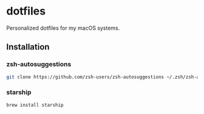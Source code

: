 # dotfiles

Personalized dotfiles for my macOS systems.

## Installation

### zsh-autosuggestions

```sh
git clone https://github.com/zsh-users/zsh-autosuggestions ~/.zsh/zsh-autosuggestions
```

### starship

```sh
brew install starship
```
